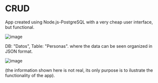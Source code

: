 # CRUD
App created using Node.js-PostgreSQL with a very cheap user interface, but functional.

![image](https://user-images.githubusercontent.com/65868683/155350206-bc80cffd-ecc1-4261-bd95-f5a4bc2c8473.png)

DB: "Datos", Table: "Personas". where the data can be seen organized in JSON format.

![image](https://user-images.githubusercontent.com/65868683/155350839-46dde835-c18b-4a8c-b4b1-ef7a4fa1db3b.png)

(the information shown here is not real, its only purpose is to ilustrate the functionality of the app).
